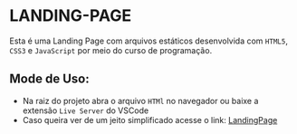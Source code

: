 # LANDING-PAGE
Esta é uma Landing Page com arquivos estáticos desenvolvida com `HTML5`, `CSS3` e `JavaScript` por meio do curso de programação.

## Mode de Uso: 
- Na raiz do projeto abra o arquivo `HTMl` no navegador ou baixe a extensão `Live Server` do VSCode
- Caso queira ver de um jeito simplificado acesse o link: [LandingPage](https://landing-page-rodrigodev.netlify.app/)
